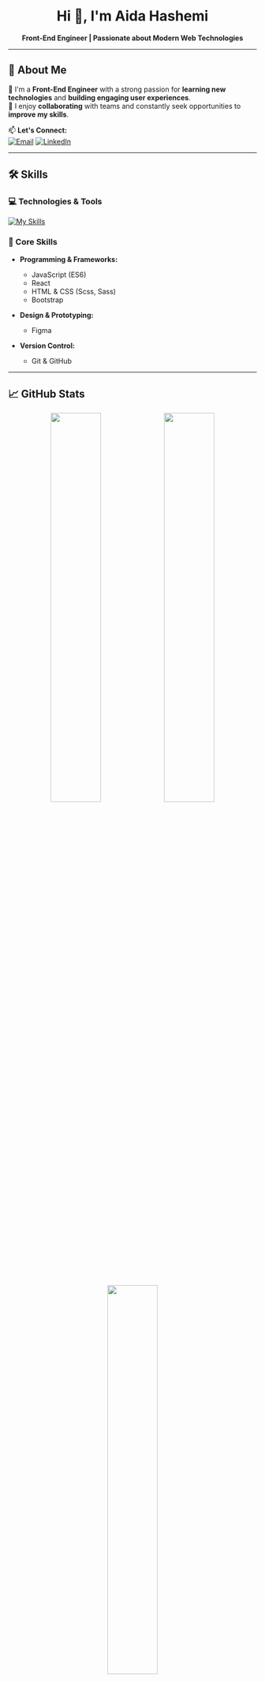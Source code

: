 <h1 align="center">Hi 👋, I'm Aida Hashemi</h1>

<p align="center">
  <strong>Front-End Engineer | Passionate about Modern Web Technologies</strong>
</p>

---

## 🚀 About Me  
🌱 I'm a **Front-End Engineer** with a strong passion for **learning new technologies** and **building engaging user experiences**.  
🤝 I enjoy **collaborating** with teams and constantly seek opportunities to **improve my skills**.

📫 **Let's Connect:**  
[![Email](https://img.shields.io/badge/Email-aidahashemiam@gmail.com-red?style=flat-square&logo=gmail&logoColor=white)](mailto:aidahashemiam@gmail.com)
[![LinkedIn](https://img.shields.io/badge/LinkedIn-Connect-blue?style=flat-square&logo=linkedin)](https://www.linkedin.com/in/aida-hashemi-a06390297)  

---

## 🛠 Skills  
### 💻 Technologies & Tools  
[![My Skills](https://skillicons.dev/icons?i=html,css,bootstrap,sass,js,react,git,github,figma)](https://AidaHashemi.github.io/cv/)

### 🔹 Core Skills  
- **Programming & Frameworks:**  
  - JavaScript (ES6)  
  - React  
  - HTML & CSS (Scss, Sass)  
  - Bootstrap  

- **Design & Prototyping:**  
  - Figma  

- **Version Control:**  
  - Git & GitHub  

---

## 📈 GitHub Stats  
<p align="center">
  <img src="https://github-readme-stats.vercel.app/api?username=AidaHashemi&show_icons=true&theme=radical&hide=contribs,prs&count_private=true" width="45%" />
  <img src="https://github-readme-streak-stats.herokuapp.com/?user=AidaHashemi&theme=radical" width="45%" />
</p>

<p align="center">
  <img src="https://github-readme-stats.vercel.app/api/top-langs/?username=AidaHashemi&layout=compact&theme=radical" width="45%" />
</p>


---

### 🔥 Fun Fact  
🎨 I love working on **creative UI designs** and exploring **new front-end frameworks**!  

---

🚀 *Always eager to explore new technologies and craft amazing user experiences!*  



<!--
**AidaHashemi/AidaHashemi** is a ✨ _special_ ✨ repository because its `README.md` (this file) appears on your GitHub profile.

Here are some ideas to get you started:

- 🔭 I’m currently working on ...
- 👯 I’m looking to collaborate on ...
- 🤔 I’m looking for help with ...
- 💬 Ask me about ...
- 📫 How to reach me: ...
- 😄 Pronouns: ...
- ⚡ Fun fact: ...
-->

